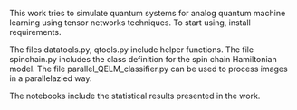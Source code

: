 This work tries to simulate quantum systems for analog quantum machine learning using tensor networks techniques. To start using, install requirements. 

The files datatools.py, qtools.py include helper functions. The file spinchain.py includes the class definition for the spin chain Hamiltonian model. 
The file parallel_QELM_classifier.py can be used to process images in a parallelazied way. 

The notebooks include the statistical results presented in the work.
